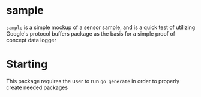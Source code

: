 # sample 

```sample``` is a simple mockup of a sensor sample, and is a quick test of utilizing
Google's protocol buffers package as the basis for a simple proof of concept data logger


# Starting

This package requires the user to run ```go generate``` in order to properly create needed packages

